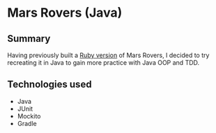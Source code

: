 # Mars Rovers (Java)

## Summary

Having previously built a [Ruby version](https://github.com/ejbyne/ruby-mars-rovers.git) of Mars Rovers, I decided to try recreating it in Java to gain more practice with Java OOP and TDD.

## Technologies used

- Java
- JUnit
- Mockito
- Gradle
